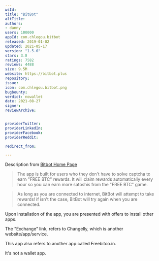 ```yaml
---
wsId: 
title: "BitBot"
altTitle: 
authors:
- danny
users: 100000
appId: com.chlegou.bitbot
released: 2019-01-02
updated: 2021-05-17
version: "1.5.6"
stars: 3.8
ratings: 7582
reviews: 4488
size: 9.5M
website: https://bitbot.plus
repository: 
issue: 
icon: com.chlegou.bitbot.png
bugbounty: 
verdict: nowallet
date: 2021-08-27
signer: 
reviewArchive:


providerTwitter: 
providerLinkedIn: 
providerFacebook: 
providerReddit: 

redirect_from:

---
```



Description from [Bitbot Home Page](https://bitbot.plus)

> The app is built for users who they don't have to solve captcha to earn "FREE BTC" rewards. It will claim rewards automatically every hour so you can earn more satoshis from the "FREE BTC" game.

> As long as you are connected to internet, BitBot will attempt to take rewards! if isn't the case, BitBot will try again when you are connected.

Upon installation of the app, you are presented with offers to install other apps. 

The "Exchange" link, refers to Changelly, which is another website/app/service.

This app also refers to another app called Freebitco.in. 

It's not a wallet app.

